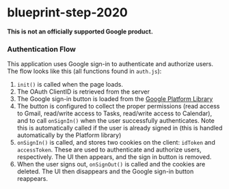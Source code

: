 # blueprint-step-2020

**This is not an officially supported Google product.**

### Authentication Flow
This application uses Google sign-in to authenticate and authorize users.
The flow looks like this (all functions found in `auth.js`):

1) `init()` is called when the page loads.
2) The OAuth ClientID is retrieved from the server
3) The Google sign-in button is loaded from the 
[Google Platform Library](https://github.com/google/google-api-javascript-client)
4) The button is configured to collect the proper permissions (read access to Gmail, 
read/write access to Tasks, read/write access to Calendar), and to call `onSignIn()` when
the user successfully authenticates. Note this is automatically called if the user is already 
signed in (this is handled automatically by the Platform library)
5) `onSignIn()` is called, and stores two cookies on the client: `idToken` and `accessToken`. 
These are used to authenticate and authorize users, respectively. The  UI then appears, and 
the sign in button is removed.
6) When the user signs out, `onSignOut()` is called and the cookies are deleted. The UI then 
disappears and the Google sign-in button reappears. 
